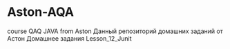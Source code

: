 # Aston-AQA
course QAQ JAVA from Aston
Данный репозиторий домашних заданий от Астон
Домашнее задания Lesson_12_Junit
